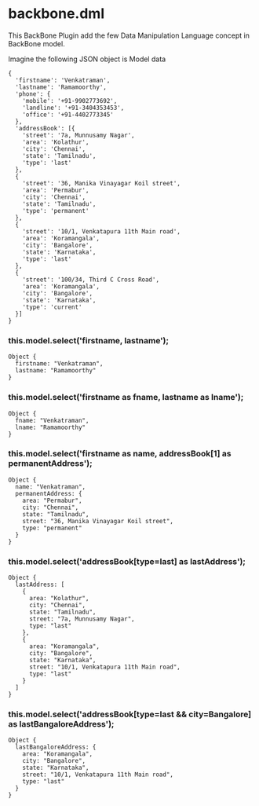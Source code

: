 backbone.dml
============

This BackBone Plugin add the few Data Manipulation Language concept in BackBone model.

Imagine the following JSON object is Model data

    {
      'firstname': 'Venkatraman',
      'lastname': 'Ramamoorthy',
      'phone': {
        'mobile': '+91-9902773692',
        'landline': '+91-3404353453',
        'office': '+91-4402773345'
      },
      'addressBook': [{
        'street': '7a, Munnusamy Nagar',
        'area': 'Kolathur',
        'city': 'Chennai',
        'state': 'Tamilnadu',
        'type': 'last'
      },
      {
        'street': '36, Manika Vinayagar Koil street',
        'area': 'Permabur',
        'city': 'Chennai',
        'state': 'Tamilnadu',
        'type': 'permanent'
      },
      {
        'street': '10/1, Venkatapura 11th Main road',
        'area': 'Koramangala',
        'city': 'Bangalore',
        'state': 'Karnataka',
        'type': 'last'
      },
      {
        'street': '100/34, Third C Cross Road',
        'area': 'Koramangala',
        'city': 'Bangalore',
        'state': 'Karnataka',
        'type': 'current'
      }]
    }
    

<h3>this.model.select('firstname, lastname');</h3>

    Object {
      firstname: "Venkatraman",
      lastname: "Ramamoorthy"
    }


<h3>this.model.select('firstname as fname, lastname as lname');</h3>

    Object {
      fname: "Venkatraman",
      lname: "Ramamoorthy"
    }

<h3>this.model.select('firstname as name, addressBook[1] as permanentAddress');</h3>

    Object {
      name: "Venkatraman", 
      permanentAddress: {
        area: "Permabur",
        city: "Chennai",
        state: "Tamilnadu",
        street: "36, Manika Vinayagar Koil street",
        type: "permanent"
      }
    }

<h3>this.model.select('addressBook[type=last] as lastAddress');</h3>

    Object {
      lastAddress: [
        {
          area: "Kolathur",
          city: "Chennai",
          state: "Tamilnadu",
          street: "7a, Munnusamy Nagar",
          type: "last"
        },
        {
          area: "Koramangala",
          city: "Bangalore",
          state: "Karnataka",
          street: "10/1, Venkatapura 11th Main road",
          type: "last"
        }
      ]
    }

<h3>this.model.select('addressBook[type=last && city=Bangalore] as lastBangaloreAddress');</h3>

    Object {
      lastBangaloreAddress: {
        area: "Koramangala",
        city: "Bangalore",
        state: "Karnataka",
        street: "10/1, Venkatapura 11th Main road",
        type: "last"
      }
    }
